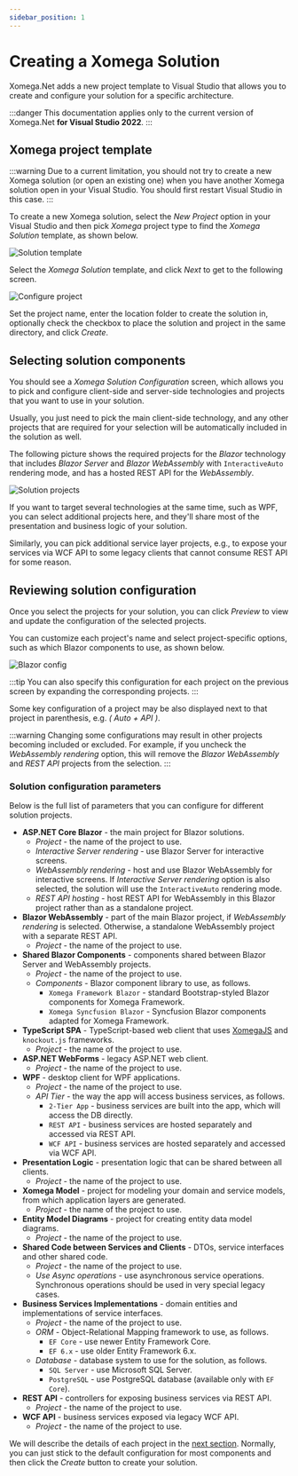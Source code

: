 ```yaml
---
sidebar_position: 1
---
```


# Creating a Xomega Solution

Xomega.Net adds a new project template to Visual Studio that allows you to create and configure your solution for a specific architecture.

:::danger
This documentation applies only to the current version of Xomega.Net **for Visual Studio 2022**.
:::

## Xomega project template

:::warning
Due to a current limitation, you should not try to create a new Xomega solution (or open an existing one) when you have another Xomega solution open in your Visual Studio. You should first restart Visual Studio in this case.
:::

To create a new Xomega solution, select the *New Project* option in your Visual Studio and then pick *Xomega* project type to find the *Xomega Solution* template, as shown below.

![Solution template](img/solution-template.png)

Select the *Xomega Solution* template, and click *Next* to get to the following screen.

![Configure project](img/configure-project.png)

Set the project name, enter the location folder to create the solution in, optionally check the checkbox to place the solution and project in the same directory, and click *Create*.

## Selecting solution components

You should see a *Xomega Solution Configuration* screen, which allows you to pick and configure client-side and server-side technologies and projects that you want to use in your solution.

Usually, you just need to pick the main client-side technology, and any other projects that are required for your selection will be automatically included in the solution as well.

The following picture shows the required projects for the *Blazor* technology that includes *Blazor Server* and *Blazor WebAssembly* with `InteractiveAuto` rendering mode, and has a hosted REST API for the *WebAssembly*.

![Solution projects](img/solution-projects.png)

If you want to target several technologies at the same time, such as WPF, you can select additional projects here, and they'll share most of the presentation and business logic of your solution.

Similarly, you can pick additional service layer projects, e.g., to expose your services via WCF API to some legacy clients that cannot consume REST API for some reason.

## Reviewing solution configuration

Once you select the projects for your solution, you can click *Preview* to view and update the configuration of the selected projects.

You can customize each project's name and select project-specific options, such as which Blazor components to use, as shown below.

![Blazor config](img/blazor-config.png)

:::tip
You can also specify this configuration for each project on the previous screen by expanding the corresponding projects.
:::

Some key configuration of a project may be also displayed next to that project in parenthesis, e.g. *( Auto + API )*.

:::warning
Changing some configurations may result in other projects becoming included or excluded. For example, if you uncheck the *WebAssembly rendering* option, this will remove the *Blazor WebAssembly* and *REST API* projects from the selection.
:::

### Solution configuration parameters

Below is the full list of parameters that you can configure for different solution projects.

- **ASP.NET Core Blazor** - the main project for Blazor solutions.
  - *Project* - the name of the project to use.
  - *Interactive Server rendering* - use Blazor Server for interactive screens.
  - *WebAssembly rendering* - host and use Blazor WebAssembly for interactive screens. If *Interactive Server rendering* option is also selected, the solution will use the `InteractiveAuto` rendering mode.
  - *REST API hosting* - host REST API for WebAssembly in this Blazor project rather than as a standalone project.
- **Blazor WebAssembly** - part of the main Blazor project, if *WebAssembly rendering* is selected. Otherwise, a standalone WebAssembly project with a separate REST API.
  - *Project* - the name of the project to use.
- **Shared Blazor Components** - components shared between Blazor Server and WebAssembly projects.
  - *Project* - the name of the project to use.
  - *Components* - Blazor component library to use, as follows.
    - `Xomega Framework Blazor` - standard Bootstrap-styled Blazor components for Xomega Framework.
    - `Xomega Syncfusion Blazor` - Syncfusion Blazor components adapted for Xomega Framework.
- **TypeScript SPA** - TypeScript-based web client that uses [XomegaJS](https://github.com/Xomega-Net/XomegaJS) and `knockout.js` frameworks.
  - *Project* - the name of the project to use.
- **ASP.NET WebForms** - legacy ASP.NET web client.
  - *Project* - the name of the project to use.
- **WPF** - desktop client for WPF applications.
  - *Project* - the name of the project to use.
  - *API Tier* - the way the app will access business services, as follows.
    - `2-Tier App` - business services are built into the app, which will access the DB directly.
    - `REST API` - business services are hosted separately and accessed via REST API.
    - `WCF API` - business services are hosted separately and accessed via WCF API.
- **Presentation Logic** - presentation logic that can be shared between all clients.
  - *Project* - the name of the project to use.
- **Xomega Model** - project for modeling your domain and service models, from which application layers are generated.
  - *Project* - the name of the project to use.
- **Entity Model Diagrams** - project for creating entity data model diagrams.
  - *Project* - the name of the project to use.
- **Shared Code between Services and Clients** - DTOs, service interfaces and other shared code.
  - *Project* - the name of the project to use.
  - *Use Async operations* - use asynchronous service operations. Synchronous operations should be used in very special legacy cases.
- **Business Services Implementations** - domain entities and implementations of service interfaces.
  - *Project* - the name of the project to use.
  - *ORM* - Object-Relational Mapping framework to use, as follows.
    - `EF Core` - use newer Entity Framework Core.
    - `EF 6.x` - use older Entity Framework 6.x.
  - *Database* - database system to use for the solution, as follows.
    - `SQL Server` - use Microsoft SQL Server.
    - `PostgreSQL` - use PostgreSQL database (available only with `EF Core`).
- **REST API** - controllers for exposing business services via REST API.
  - *Project* - the name of the project to use.
- **WCF API** - business services exposed via legacy WCF API.
  - *Project* - the name of the project to use.

We will describe the details of each project in the [next section](solution-structure). Normally, you can just stick to the default configuration for most components and then click the *Create* button to create your solution.